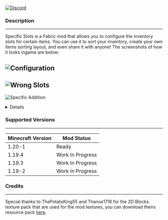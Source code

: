 [![Discord](https://cdn.discordapp.com/attachments/622183123681017867/1142042145356779631/discord.png)](https://discord.gg/NZzxdkrV4s)

### Description

---

Specific Slots is a Fabric mod that allows you to configure the inventory slots for certain items.
You can use it to sort your inventory, create your own items sorting layout, and even share it with anyone! The screenshots of how it looks ingame are below:

![Configuration](https://cdn.discordapp.com/attachments/622183123681017867/1151972564260888606/Configuration.png)
---
![Wrong Slots](https://cdn.discordapp.com/attachments/622183123681017867/1151972565452079164/Wrong_Slots.png)
---
![Specific Addition](https://cdn.discordapp.com/attachments/622183123681017867/1151973519773683924/Specific_Addition.png)

<details>

  <p> All configs are located in the ".minecraft/config/specific_slots/" folder. </p>
  <p> Detailed information can be found in the "Gallery" tab. </p>
</details>

### Supported Versions
---

| Minecraft Version | Mod Status |
|----------|----------|
| 1.20-1     | Ready   |
| 1.19.4     | Work In Progress   |
| 1.19.3     | Work In Progress   |
| 1.19-2     | Work In Progress   |
### Credits

---

Special thanks to ThePotatoKing55 and Thanos1716 for the 2D Blocks texture pack that are used for the mod textures, you can download theirs resource pack [here](https://github.com/Thanos1716/2d-block-item-resourcepack/releases).
